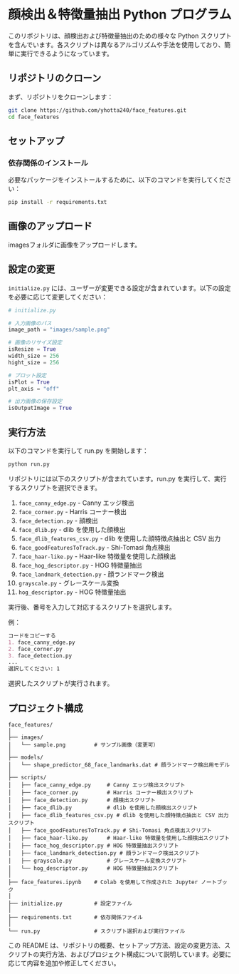 # 顔検出＆特徴量抽出 Python プログラム

このリポジトリは、顔検出および特徴量抽出のための様々な Python スクリプトを含んでいます。各スクリプトは異なるアルゴリズムや手法を使用しており、簡単に実行できるようになっています。

## リポジトリのクローン

まず、リポジトリをクローンします：

```bash
git clone https://github.com/yhotta240/face_features.git
cd face_features
```

## セットアップ

### 依存関係のインストール

必要なパッケージをインストールするために、以下のコマンドを実行してください：

```bash
pip install -r requirements.txt

```

## 画像のアップロード
imagesフォルダに画像をアップロードします。

## 設定の変更

`initialize.py` には、ユーザーが変更できる設定が含まれています。以下の設定を必要に応じて変更してください：

```python
# initialize.py

# 入力画像のパス
image_path = "images/sample.png"

# 画像のリサイズ設定
isResize = True
width_size = 256
hight_size = 256

# プロット設定
isPlot = True
plt_axis = "off"

# 出力画像の保存設定
isOutputImage = True

```
## 実行方法

以下のコマンドを実行して run.py を開始します：

```python
python run.py

```

リポジトリには以下のスクリプトが含まれています。run.py を実行して、実行するスクリプトを選択できます。
1. `face_canny_edge.py` - Canny エッジ検出 <br>
2. `face_corner.py` - Harris コーナー検出 <br>
3. `face_detection.py` - 顔検出 <br>
4. `face_dlib.py` - dlib を使用した顔検出 <br>
5. `face_dlib_features_csv.py` - dlib を使用した顔特徴点抽出と CSV 出力 <br>
6. `face_goodFeaturesToTrack.py` - Shi-Tomasi 角点検出 <br>
7. `face_haar-like.py` - Haar-like 特徴量を使用した顔検出 <br>
8. `face_hog_descriptor.py` - HOG 特徴量抽出 <br>
9. `face_landmark_detection.py` - 顔ランドマーク検出 <br>
10. `grayscale.py` - グレースケール変換 <br>
11. `hog_descriptor.py` - HOG 特徴量抽出 <br>

実行後、番号を入力して対応するスクリプトを選択します。

例：

```markdown
コードをコピーする
1. face_canny_edge.py
2. face_corner.py
3. face_detection.py
...
選択してください: 1
```
選択したスクリプトが実行されます。

## プロジェクト構成
```
face_features/
│
├── images/
│   └── sample.png         # サンプル画像（変更可）
│
├── models/
│   └── shape_predictor_68_face_landmarks.dat # 顔ランドマーク検出用モデル
│
├── scripts/
│   ├── face_canny_edge.py     # Canny エッジ検出スクリプト
│   ├── face_corner.py         # Harris コーナー検出スクリプト
│   ├── face_detection.py      # 顔検出スクリプト
│   ├── face_dlib.py           # dlib を使用した顔検出スクリプト
│   ├── face_dlib_features_csv.py # dlib を使用した顔特徴点抽出と CSV 出力スクリプト
│   ├── face_goodFeaturesToTrack.py # Shi-Tomasi 角点検出スクリプト
│   ├── face_haar-like.py      # Haar-like 特徴量を使用した顔検出スクリプト
│   ├── face_hog_descriptor.py # HOG 特徴量抽出スクリプト
│   ├── face_landmark_detection.py # 顔ランドマーク検出スクリプト
│   ├── grayscale.py           # グレースケール変換スクリプト
│   └── hog_descriptor.py      # HOG 特徴量抽出スクリプト
│
├── face_features.ipynb    # Colab を使用して作成された Jupyter ノートブック
│
├── initialize.py          # 設定ファイル　
│
├── requirements.txt       # 依存関係ファイル
│
└── run.py                 # スクリプト選択および実行ファイル

```
この README は、リポジトリの概要、セットアップ方法、設定の変更方法、スクリプトの実行方法、およびプロジェクト構成について説明しています。必要に応じて内容を追加や修正してください。
